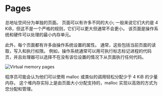 # Pages

总地址空间分为单独的页面。 页面可以有许多不同的大小; 一般来说它们大约是 4 KiB，但这不是一个严格的规则，它们可以更大但通常不会更小。 该页面是操作系统和硬件可以处理的最小内存单元。

此外，每个页面都有许多由操作系统设置的属性。 通常，这些包括当前页面的读取，写入和执行权限。 例如，操作系统通常可以用可执行标志标记进程的代码页，并且处理器可以选择不在没有该位设置的情况下从页面执行任何代码。

![Virtual memory pages](http://www.bottomupcs.com/chapter05/figures/page.png)

程序员可能会认为他们可以使用 malloc 或类似的调用轻松分配少于 4 KiB 的少量内存。 这个堆内存实际上是由页面大小分配支持的，malloc 实现以高效的方式为您分配和管理。
